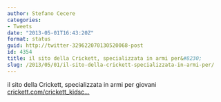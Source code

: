 ```yaml
---
author: Stefano Cecere
categories:
- Tweets
date: "2013-05-01T16:43:20Z"
format: status
guid: http://twitter-329622070130520068-post
id: 4354
title: il sito della Crickett, specializzata in armi per&#8230;
slug: /2013/05/01/il-sito-della-crickett-specializzata-in-armi-per/
---
```


il sito della Crickett, specializzata in armi per giovani [crickett.com/crickett_kidsc…](http://www.crickett.com/crickett_kidscorner.php)